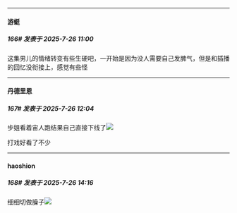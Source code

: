 ﻿
*****

####  游蜓  
##### 166#       发表于 2025-7-26 11:00

这集男儿的情绪转变有些生硬吧，一开始是因为没人需要自己发脾气，但是和插播的回忆没衔接上，感觉有些怪


*****

####  丹德里恩  
##### 167#       发表于 2025-7-26 12:04

步姐看着宙人跑结果自己直接下线了<img src="https://static.stage1st.com/image/smiley/face2017/004.gif" referrerpolicy="no-referrer">

打戏好看了不少


*****

####  haoshion  
##### 168#       发表于 2025-7-26 14:16

细细切做臊子<img src="https://static.stage1st.com/image/smiley/face2017/068.png" referrerpolicy="no-referrer">

